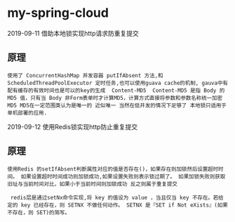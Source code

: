 # my-spring-cloud

2019-09-11 借助本地锁实现http请求防重复提交

## 原理
``
使用了 ConcurrentHashMap 并发容器 putIfAbsent 方法,和 ScheduledThreadPoolExecutor 定时任务,也可以使用guava cache的机制, gauva中有配有缓存的有效时间也是可以的key的生成 
Content-MD5 
Content-MD5 是指 Body 的 MD5 值，只有当 Body 非Form表单时才计算MD5，计算方式直接将参数和参数名称统一加密MD5
MD5在一定范围类认为是唯一的 近似唯一 当然在低并发的情况下足够了
本地锁只适用于单机部署的应用.
``

2019-09-12 使用Redis锁实现http防止重复提交
## 原理

``
使用Redis 的setIfAbsent判断属性对应的值是否存在()，如果存在则加锁然后设置超时时间。
如果设置超时时间成功则加锁成功,如果设置失败则表示锁过期了。
如果加锁失败则获取旧址与当前时间对比，如果小于当前时间则加锁成功
反之则属于重复提交
``

``
redis层是通过setNx命令实现,将 key 的值设为 value ，当且仅当 key 不存在。若给定的 key 已经存在，则 SETNX 不做任何动作。 SETNX 是『SET if Not eXists』(如果不存在，则 SET)的简写。``